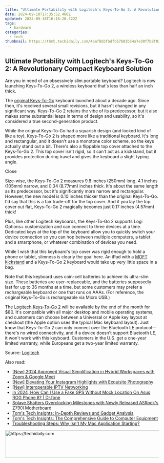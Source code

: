 ```yaml
---
title: "Ultimate Portability with Logitech's Keys-To-Go 2: A Revolutionary Compact Keyboard Solution"
date: 2024-09-10T17:35:52.460Z
updated: 2024-09-16T16:18:20.522Z
tags:
  - hardware
categories:
  - tech
thumbnail: https://thmb.techidaily.com/4aaf8bbfbdfb57b83b54a7e30f7b8f03d80755a12a2b526e9a90435fad802df2.jpg
---
```


## Ultimate Portability with Logitech's Keys-To-Go 2: A Revolutionary Compact Keyboard Solution

Are you in need of an obsessively slim portable keyboard? Logitech is now launching Keys-To-Go 2, a wireless keyboard that's less than half an inch thick.

 The [original Keys-To-Go](https://www.amazon.com/Logitech-Super-Slim-Super-Light-Bluetooth-Keyboard/dp/B08K3SCWGH?tag=hotoge-20&ascsubtag=UUhtgUeUpU2003522&asc%5Frefurl=https%3A%2F%2Fwww.howtogeek.com%2Flogitechs-keys-to-go-2-debut%2F&asc%5Fcampaign=Short-Term) keyboard launched about a decade ago. Since then, it's received several small revisions, but it hasn't changed in any significant way. Keys-To-Go 2 retains the vibe of its predecessor, but it also makes some substantial leaps in terms of design and usability, so it's considered a true second-generation product.

 While the original Keys-To-Go had a squarish design (and looked kind of like a toy), Keys-To-Go 2 is shaped more like a traditional keyboard. It's long and rectangular, and it doesn't use a monotone color scheme, so the keys actually stand out a bit. There's also a flippable top cover attached to the Keys-To-Go 2\. This top cover isn't rigid, so it can't act as a kickstand, but it provides protection during travel and gives the keyboard a slight typing angle.

Close 

 Size-wise, the Keys-To-Go 2 measures 9.8 inches (250mm) long, 4.1 inches (105mm) narrow, and 0.34 (8.77mm) inches thick. It's about the same length as its predecessor, but it's significantly more narrow and rectangular. However, the new model is 0.10 inches thicker than the original Keys-To-Go. I'd say that this is a fair trade-off for the top cover. And if you lay the top cover out flat, Keys-To-Go 2 magically becomes just 0.17 inches (4.57mm) thick!

 Plus, like other Logitech keyboards, the Keys-To-Go 2 supports Logi Options+ customization and can connect to three devices at a time. Dedicated keys at the top of the keyboard allow you to quickly switch your device connection so you can hop between multiple computers, a tablet and a smartphone, or whatever combination of devices you need.

 While I wish that this keyboard's top cover was rigid enough to hold a phone or tablet, slimness is clearly the goal here. An iPad with a [MOFT kickstand](https://www.amazon.com/MOFT-Tablet-Stand-Adhesive-Version/dp/B07Z4TRG3V/?tag=hotoge-20&ascsubtag=UUhtgUeUpU2003522&asc%5Frefurl=https%3A%2F%2Fwww.howtogeek.com%2Flogitechs-keys-to-go-2-debut%2F&asc%5Fcampaign=Short-Term) and a Keys-To-Go 2 keyboard would take up very little space in a bag.

 Note that this keyboard uses coin-cell batteries to achieve its ultra-slim size. These batteries are user-replaceable, and the batteries supposedly last for up to 36 months at a time, but some customers may prefer a rechargeable keyboard or one that runs on AAAs. (For reference, the original Keys-To-Go is rechargeable via Micro USB.)

 The [Logitech Keys-To-Go 2](https://www.logitech.com/en-us/products/keyboards.html) will be available by the end of the month for $80\. It's compatible with all major desktop and mobile operating systems, and customers can choose between a Universal or Apple key layout at checkout (the Apple option uses the typical Mac keyboard layout). Just know that Keys-To-Go 2 can only connect over the Bluetooth LE protocol—there's no wired connectivity, and if a device doesn't support Bluetooth LE, it won't work with this keyboard. Customers in the U.S. get a one-year limited warranty, while Europeans get a two-year limited warranty.

 Source: [Logitech](https://blog.logitech.com/2024/06/18/logitech-keys-to-go-2-portable-productivity-anywhere-anytime/)

<ins class="adsbygoogle"
     style="display:block"
     data-ad-format="autorelaxed"
     data-ad-client="ca-pub-7571918770474297"
     data-ad-slot="1223367746"></ins>

<ins class="adsbygoogle"
     style="display:block"
     data-ad-client="ca-pub-7571918770474297"
     data-ad-slot="8358498916"
     data-ad-format="auto"
     data-full-width-responsive="true"></ins>

<span class="atpl-alsoreadstyle">Also read:</span>
<div><ul>
<li><a href="https://remote-screen-capture.techidaily.com/new-2024-approved-visual-simplification-in-hybrid-workspaces-with-zoom-and-google-meet/"><u>[New] 2024 Approved Visual Simplification in Hybrid Workspaces with Zoom & Google Meet</u></a></li>
<li><a href="https://instagram-videos.techidaily.com/new-elevating-your-instagram-highlights-with-exquisite-photography/"><u>[New] Elevating Your Instagram Highlights with Exquisite Photography</u></a></li>
<li><a href="https://screen-sharing-recording.techidaily.com/new-interoperable-iptv-networking/"><u>[New] Interoperable IPTV Networking</u></a></li>
<li><a href="https://review-topics.techidaily.com/in-2024-how-can-i-use-a-fake-gps-without-mock-location-on-asus-rog-phone-8-drfone-by-drfone-virtual-android/"><u>In 2024, How Can I Use a Fake GPS Without Mock Location On Asus ROG Phone 8? | Dr.fone</u></a></li>
<li><a href="https://hardware-tips.techidaily.com/splave-shatters-overclocking-milestones-with-newly-released-asrocks-z790i-motherboard/"><u>Splave Shatters Overclocking Milestones with Newly Released ASRock's Z790I Motherboard</u></a></li>
<li><a href="https://hardware-tips.techidaily.com/toms-tech-insights-in-depth-reviews-and-gadget-analysis/"><u>Tom's Tech Insights: In-Depth Reviews and Gadget Analysis</u></a></li>
<li><a href="https://hardware-tips.techidaily.com/toms-tech-insights-the-comprehensive-guide-to-computer-equipment/"><u>Tom's Tech Insights: The Comprehensive Guide to Computer Equipment</u></a></li>
<li><a href="https://techtrends.techidaily.com/troubleshooting-steps-why-isnt-my-mac-application-starting/"><u>Troubleshooting Steps: Why Isn't My Mac Application Starting?</u></a></li>
</ul></div>

<!-- affiliate ads begin -->
<a href="https://ephamedtechinc.pxf.io/c/5597632/2136626/26400" target="_top" id="2136626">
  <img src="//a.impactradius-go.com/display-ad/26400-2136626" border="0" alt="https://techidaily.com" width="728" height="90"/>
</a>
<img height="0" width="0" src="https://ephamedtechinc.pxf.io/i/5597632/2136626/26400" style="position:absolute;visibility:hidden;" border="0" />
<!-- affiliate ads end -->

